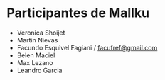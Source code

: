 # Participantes de Mallku
- Veronica Shoijet
- Martin Nievas
- Facundo Esquivel Fagiani / facufref@gmail.com
- Belen Maciel
- Max Lezano
- Leandro Garcia